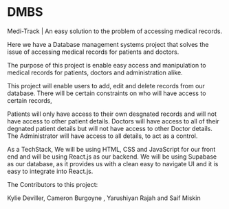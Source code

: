 # DMBS
Medi-Track | An easy solution to the problem of accessing  medical records.


Here we have a Database management systems project that solves the issue of accessing medical records for patients and doctors.

The purpose of this project is enable easy access and manipulation to medical records for patients, doctors and administration alike.

This project will enable users to add, edit and delete  records from our database. There will be certain constraints on who will have access to certain records,

Patients will only have access to their own desgnated records and will not have access to other patient details. Doctors will have access to all of their degnated patient details but will not have access to other Doctor details. 
The Administrator will have access to all details, to act as a control.


As a TechStack, We will be using HTML, CSS and JavaScript for our front end and will be using React.js as our backend.
We will be using Supabase as our database, as it provides us with a clean easy to navigate UI and it is easy to integrate into React.js.

The Contributors to this project:

Kylie Deviller, Cameron Burgoyne , Yarushiyan Rajah and Saif Miskin
